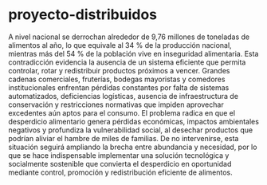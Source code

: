 # proyecto-distribuidos

A nivel nacional se derrochan alrededor de 9,76 millones de toneladas de alimentos al año, lo que equivale al 34 % de la producción nacional, mientras más del 54 % de la población vive en inseguridad alimentaria.
 Esta contradicción evidencia la ausencia de un sistema eficiente que permita controlar, rotar y redistribuir productos próximos a vencer. Grandes cadenas comerciales, fruterías, bodegas mayoristas y comedores institucionales enfrentan pérdidas constantes por falta de sistemas automatizados, deficiencias logísticas, ausencia de infraestructura de conservación y restricciones normativas que impiden aprovechar excedentes aún aptos para el consumo.
El problema radica en que el desperdicio alimentario genera pérdidas económicas, impactos ambientales negativos y profundiza la vulnerabilidad social, al desechar productos que podrían aliviar el hambre de miles de familias. De no intervenirse, esta situación seguirá ampliando la brecha entre abundancia y necesidad, por lo que se hace indispensable implementar una solución tecnológica y socialmente sostenible que convierta el desperdicio en oportunidad mediante control, promoción y redistribución eficiente de alimentos.
